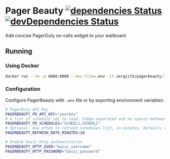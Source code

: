 # Pager Beauty [![dependencies Status](https://david-dm.org/sergii-tkachenko/pagerbeauty/status.svg)](https://david-dm.org/sergii-tkachenko/pagerbeauty) [![devDependencies Status](https://david-dm.org/sergii-tkachenko/pagerbeauty/dev-status.svg)](https://david-dm.org/sergii-tkachenko/pagerbeauty?type=dev)

Add concise PagerDuty on-calls widget to your wallboard

## Running
### Using Docker

```sh
docker run --rm -p 8080:8080 --env-file=.env -it sergiitk/pagerbeauty:latest
```

### Configuration

Configure PagerBeauty with `.env` file or by exporting environment variables:

```sh
# PagerDuty API Key
PAGERBEAUTY_PD_API_KEY="yourkey"
# A list of schedule ids to load. Comma-separated and no spaces between.
PAGERBEAUTY_PD_SCHEDULES="SCHEDL1,SCHEDL2"
# Optional: How often to refresh schedules list, in minutes. Defaults to 10.
PAGERBEAUTY_REFRESH_RATE_MINUTES=10

# Enable basic http authentication
PAGERBEAUTY_HTTP_USER="basic_username"
PAGERBEAUTY_HTTP_PASSWORD="basic_password"
```
